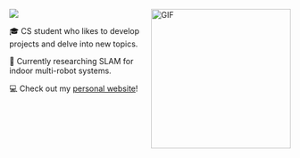 <a href="https://github.com/brenocq/brenocq/blob/main/.github/scripts/animated_text/animated_text.py"><img src="https://github.com/user-attachments/assets/d4146a01-9dc4-414f-8e2c-c1e17fe1da05"/></a>
<a href="https://atta.brenocq.com/"><img align="right" alt="GIF" src="https://storage.googleapis.com/atta-images/docs/boids/boids-basic.gif" height=250px/></a>


🎓 CS student who likes to develop projects and delve into new topics.

🔬 Currently researching SLAM for indoor multi-robot systems.

💻 Check out my [personal website](https://brenocq.com/)! 
